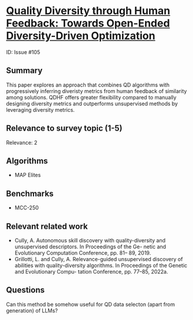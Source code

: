 # [Quality Diversity through Human Feedback: Towards Open-Ended Diversity-Driven Optimization](https://arxiv.org/abs/2310.12103)


ID: Issue #105

## Summary

This paper explores an approach that combines QD algorithms with progressively inferring diveristy metrics from human feedback of similarity among solutions. QDHF offers greater flexibility compared to manually designing diversity metrics and outperforms unsupervised methods by leveraging diversity metrics.

## Relevance to survey topic (1-5)

Relevance: 2

## Algorithms
 
- MAP Elites

## Benchmarks

- MCC-250

## Relevant related work

- Cully, A. Autonomous skill discovery with quality-diversity and unsupervised descriptors. In Proceedings of the Ge- netic and Evolutionary Computation Conference, pp. 81– 89, 2019.
- Grillotti, L. and Cully, A. Relevance-guided unsupervised discovery of abilities with quality-diversity algorithms. In Proceedings of the Genetic and Evolutionary Compu- tation Conference, pp. 77–85, 2022a.


## Questions

Can this method be somehow useful for QD data selecton (apart from generation) of LLMs?
